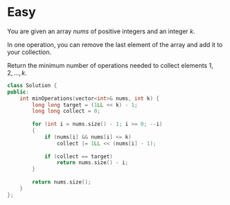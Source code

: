 # Easy

You are given an array $nums$ of positive integers and an integer $k$.

In one operation, you can remove the last element of the array and add it to your collection.

Return the minimum number of operations needed to collect elements $1, 2, ..., k$.

```cpp
class Solution {
public:
    int minOperations(vector<int>& nums, int k) {
        long long target = (1LL << k) - 1;
        long long collect = 0;
        
        for (int i = nums.size() - 1; i >= 0; --i)
        {
            if (nums[i] && nums[i] <= k)
                collect |= 1LL << (nums[i] - 1);
            
            if (collect == target)
                return nums.size() - i;
        }
        
        return nums.size();
    }
};
```
